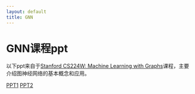 ```yaml
---
layout: default
title: GNN
---
```


# GNN课程ppt
以下ppt来自于[Stanford CS224W: Machine Learning with Graphs](https://cs224w.stanford.edu/)课程，主要介绍图神经网络的基本概念和应用。

[PPT1](01-intro.pdf)
[PPT2](03-gnn.pdf)